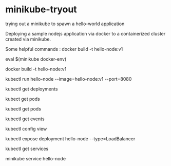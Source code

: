 # minikube-tryout
trying out a minikube to spawn a hello-world application

Deploying a sample nodejs application via docker to a containerized cluster created via minikube.

Some helpful commands : 
docker build -t hello-node:v1

eval $(minikube docker-env)

docker build -t hello-node:v1

kubectl run hello-node --image=hello-node:v1 --port=8080

kubectl get deployments

kubect get pods

kubectl get pods

kubectl get events

kubectl config view

kubectl expose deployment hello-node --type=LoadBalancer

kubectl get services

minikube service hello-node
